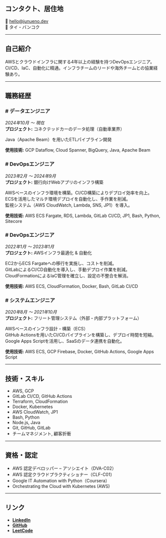## コンタクト、居住地
📧 hello@junueno.dev  
📍 タイ・バンコク  

---

## 自己紹介  
AWSとクラウドインフラに関する4年以上の経験を持つDevOpsエンジニア。  
CI/CD、IaC、自動化に精通。インフラチームのリードや海外チームとの協業経験あり。   

---

## 職務経歴
### # データエンジニア
_2024年10月 〜 現在_  
**プロジェクト:** コネクテッドカーのデータ処理（自動車業界）  


Java（Apache Beam）を用いたETLパイプライン開発   


**使用技術:** GCP Dataflow, Cloud Spanner, BigQuery, Java, Apache Beam  

### # DevOpsエンジニア
_2023年2月 〜 2024年9月_  
**プロジェクト:** 銀行向けWebアプリのインフラ構築  


AWSベースのインフラ環境を構築。CI/CD構築によりデプロイ効率を向上。  
ECSを活用したマルチ環境デプロイを自動化し、手作業を削減。  
監視システム（AWS CloudWatch, Lambda, SNS, JP1）を導入。  


**使用技術:** AWS ECS Fargate, RDS, Lambda, GitLab CI/CD, JP1, Bash, Python, Sitecore  

### # DevOpsエンジニア
_2022年1月 〜 2023年1月_  
**プロジェクト:** AWSインフラ最適化 & 自動化  


EC2からECS Fargateへの移行を実施し、コストを削減。  
GitLabによるCI/CD自動化を導入し、手動デプロイ作業を削減。  
CloudFormationによるIaC管理を確立し、設定の不整合を解消。  


**使用技術:** AWS ECS, CloudFormation, Docker, Bash, GitLab CI/CD  

### # システムエンジニア
_2020年8月 〜 2021年10月_  
**プロジェクト:** フリート管理システム（外部・内部プラットフォーム）  


AWSベースのインフラ設計・構築（ECS）  
GitHub Actionsを用いたCI/CDパイプラインを構築し、デプロイ時間を短縮。  
Google Apps Scriptを活用し、SaaSのデータ連携を自動化。  


**使用技術:** AWS ECS, GCP Firebase, Docker, GitHub Actions, Google Apps Script

---

## 技術・スキル
- AWS, GCP  
- GitLab CI/CD, GitHub Actions  
- Terraform, CloudFormation  
- Docker, Kubernetes  
- AWS CloudWatch, JP1  
- Bash, Python  
- Node.js, Java  
- Git, GitHub, GitLab  
- チームマネジメント, 顧客折衝   

---

## 資格・認定
- AWS 認定デベロッパー – アソシエイト（DVA-C02）  
- AWS 認定クラウドプラクティショナー（CLF-C01）  
- Google IT Automation with Python（Coursera）    
- Orchestrating the Cloud with Kubernetes (AWS)    

---

## リンク
- **[LinkedIn](https://www.linkedin.com/in/jun-uen0)**  
- **[GitHub](https://github.com/jun-uen0)**  
- **[LeetCode](https://leetcode.com/u/jun-uen0)**   

